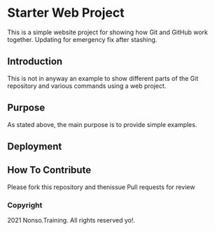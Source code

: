 # Starter Web Project

This is a simple website project for showing how Git and GitHub work together. Updating for emergency fix after stashing.

## Introduction

This is not in anyway an example to show different parts of the Git repository and various commands using a web project.

## Purpose

As stated above, the main purpose is to provide simple examples.

## Deployment

## How To Contribute

Please fork this repository and thenissue Pull requests for review
### Copyright
2021 Nonso.Training. All rights reserved yo!.